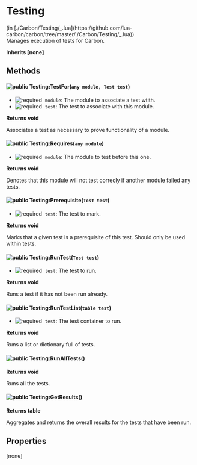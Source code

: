 <h1 class="class-title">Testing</h1>
<span class="file-link">(in [./Carbon/Testing/_.lua](https://github.com/lua-carbon/carbon/tree/master/./Carbon/Testing/_.lua))</span><br/>
Manages execution of tests for Carbon.

**Inherits [none]**

## Methods
#### ![public](https://img.shields.io/badge/%20-public-11b237.svg?style=flat-square) Testing:TestFor(<code>any module, Test test</code>)
- ![required](https://img.shields.io/badge/%20-required-ff9600.svg?style=flat-square)&nbsp;&nbsp;`module`: The module to associate a test wtith.
- ![required](https://img.shields.io/badge/%20-required-ff9600.svg?style=flat-square)&nbsp;&nbsp;`test`: The test to associate with this module.

**Returns  void**

Associates a test as necessary to prove functionality of a module.


#### ![public](https://img.shields.io/badge/%20-public-11b237.svg?style=flat-square) Testing:Requires(<code>any module</code>)
- ![required](https://img.shields.io/badge/%20-required-ff9600.svg?style=flat-square)&nbsp;&nbsp;`module`: The module to test before this one.

**Returns  void**

Denotes that this module will not test correcly if another module failed any tests.


#### ![public](https://img.shields.io/badge/%20-public-11b237.svg?style=flat-square) Testing:Prerequisite(<code>Test test</code>)
- ![required](https://img.shields.io/badge/%20-required-ff9600.svg?style=flat-square)&nbsp;&nbsp;`test`: The test to mark.

**Returns  void**

Marks that a given test is a prerequisite of this test.
Should only be used within tests.


#### ![public](https://img.shields.io/badge/%20-public-11b237.svg?style=flat-square) Testing:RunTest(<code>Test test</code>)
- ![required](https://img.shields.io/badge/%20-required-ff9600.svg?style=flat-square)&nbsp;&nbsp;`test`: The test to run.

**Returns  void**

Runs a test if it has not been run already.


#### ![public](https://img.shields.io/badge/%20-public-11b237.svg?style=flat-square) Testing:RunTestList(<code>table test</code>)
- ![required](https://img.shields.io/badge/%20-required-ff9600.svg?style=flat-square)&nbsp;&nbsp;`test`: The test container to run.

**Returns  void**

Runs a list or dictionary full of tests.


#### ![public](https://img.shields.io/badge/%20-public-11b237.svg?style=flat-square) Testing:RunAllTests()


**Returns  void**

Runs all the tests.


#### ![public](https://img.shields.io/badge/%20-public-11b237.svg?style=flat-square) Testing:GetResults()


**Returns  table**

Aggregates and returns the overall results for the tests that have been run.


## Properties
[none]
